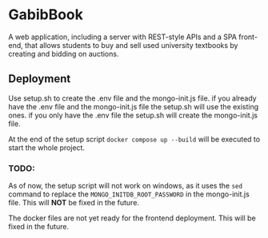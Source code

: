 # GabibBook
A web application, including a server with REST-style APIs and a SPA front-end, that allows students to buy and sell used university textbooks by creating and bidding on auctions.

## Deployment
Use setup.sh to create the .env file and the mongo-init.js file.
if you already have the .env file and the mongo-init.js file the setup.sh will use the existing ones.
if you only have the .env file the setup.sh will create the mongo-init.js file.

At the end of the setup script `docker compose up --build` will be executed to start the whole project.

### TODO:
As of now, the setup script will not work on windows, as it uses the `sed` command to replace the `MONGO_INITDB_ROOT_PASSWORD` in the mongo-init.js file. This will **NOT** be fixed in the future.

The docker files are not yet ready for the frontend deployment. This will be fixed in the future.